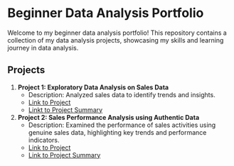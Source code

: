 # Beginner Data Analysis Portfolio

Welcome to my beginner data analysis portfolio! This repository contains a collection of my data analysis projects, showcasing my skills and learning journey in data analysis.

## Projects

1. **Project 1: Exploratory Data Analysis on Sales Data**
   - Description: Analyzed sales data to identify trends and insights.
   - [Link to Project](MockSalesAnalysis/Sales.sql)
   - [Linkt to Project Summary](MockSalesAnalysis/SalesSummary.md)
2. **Project 2: Sales Performance Analysis using Authentic Data**
   - Description: Examined the performance of sales activities using genuine sales data, highlighting key trends and    performance indicators.
   - [Link to Project](AuthenticSalesAnalysis/RealSalesData.sql)
   - [Link to Project Summary](AuthenticSalesAnalysis/RealSalesData.md)
